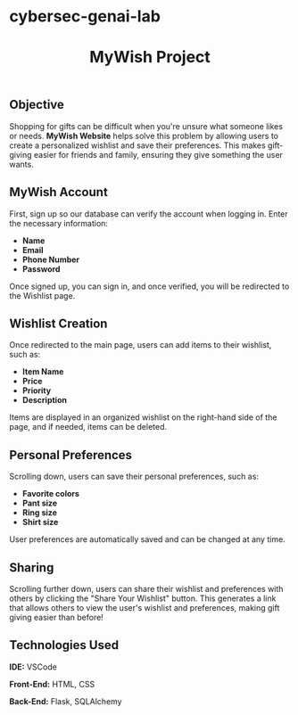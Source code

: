 # cybersec-genai-lab
<!DOCTYPE html>
<html lang="en">
<body>
    <header>
        <h1>MyWish Project</h1>
    </header>
    <section>
                <h2>Objective</h2>
        <p>
            Shopping for gifts can be difficult when you're unsure what someone likes or needs. 
            <strong>MyWish Website</strong> helps solve this problem by allowing users to create a personalized wishlist 
            and save their preferences. This makes gift-giving easier for friends and family, ensuring they 
            give something the user wants.
        </p>
    </section>
    <section>
        <h2>MyWish Account</h2>
        <p>First, sign up so our database can verify the account when logging in. Enter the necessary information:           
        </p>
        <ul>
            <li><strong>Name</strong></li>
            <li><strong>Email</strong></li>
            <li><strong>Phone Number</strong></li>
            <li><strong>Password</strong></li>
        </ul>
        <p>
           Once signed up, you can sign in, and once verified, you will be redirected to the Wishlist page.
        </p>
    </section>
    <section>
        <h2>Wishlist Creation</h2>
        <p>Once redirected to the main page, users can add items to their wishlist, such as:
        </p>
        <ul>
            <li><strong>Item Name</strong></li>
            <li><strong>Price</strong></li>
            <li><strong>Priority</strong></li>
            <li><strong>Description</strong></li>
        </ul>
        <p>
            Items are displayed in an organized wishlist on the right-hand side of the page, and if needed, items can be deleted. 
        </p>
    </section>
    <section>
        <h2>Personal Preferences</h2>
        <p>Scrolling down, users can save their personal preferences, such as:</p>
        <ul>
            <li><strong>Favorite colors</strong></li>
            <li><strong>Pant size</strong></li>
            <li><strong>Ring size</strong></li>
            <li><strong>Shirt size</strong></li>
        </ul>
        <p>
            User preferences are automatically saved and can be changed at any time.
        </p>
    </section>
    <section>
        <h2>Sharing</h2>
        <p> Scrolling further down, users can share their wishlist and preferences with others by clicking the "Share Your Wishlist" button.
            This generates a link that allows others to view the user's wishlist and preferences, making gift giving easier than before!
        </p>
    </section>
    <section class="technologies">
        <h2>Technologies Used</h2>
        <p><strong>IDE:</strong> VSCode</p>
        <p><strong>Front-End:</strong> HTML, CSS</p>
        <p><strong>Back-End:</strong> Flask, SQLAlchemy</p>
    </section>
</body>
</html>

